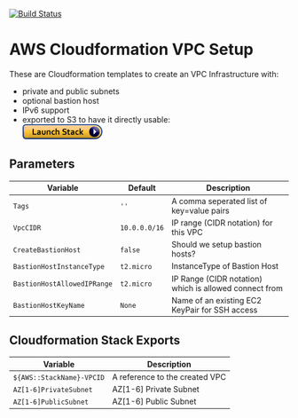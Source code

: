 [![Build Status](https://travis-ci.com/dentalwings/aws-cloudformation-vpc-setup.svg?branch=master)](https://travis-ci.com/dentalwings/aws-cloudformation-vpc-setup)

# AWS Cloudformation VPC Setup

These are Cloudformation templates to create an VPC Infrastructure with:
* private and public subnets
* optional bastion host
* IPv6 support
* exported to S3 to have it directly usable:<br/>[![Launch Stack](assets/launch-stack.png)](https://console.aws.amazon.com/cloudformation/home#/stacks/new?stackName=infrastructure&templateURL=https%3A%2F%2Fs3.ca-central-1.amazonaws.com%2Fdentalwings-cloudformation-templates%2Faws-cloudformation-vpc-setup%2Fcloudformation_az_creation.yml)

## Parameters

| Variable | Default | Description |
| --- |  --- | --- |
| `Tags` |  `''` | A comma seperated list of key=value pairs |
| `VpcCIDR` | `10.0.0.0/16` | IP range (CIDR notation) for this VPC |
| `CreateBastionHost` | `false` | Should we setup bastion hosts? |
| `BastionHostInstanceType` | `t2.micro` | InstanceType of Bastion Host |
| `BastionHostAllowedIPRange` | `t2.micro` | IP Range (CIDR notation) which is allowed connect from |
| `BastionHostKeyName` | `None` | Name of an existing EC2 KeyPair for SSH access |

## Cloudformation Stack Exports

| Variable | Description |
| --- | --- |
| `${AWS::StackName}-VPCID` | A reference to the created VPC |
| `AZ[1-6]PrivateSubnet` | AZ[1-6] Private Subnet |
| `AZ[1-6]PublicSubnet` | AZ[1-6] Public Subnet |
